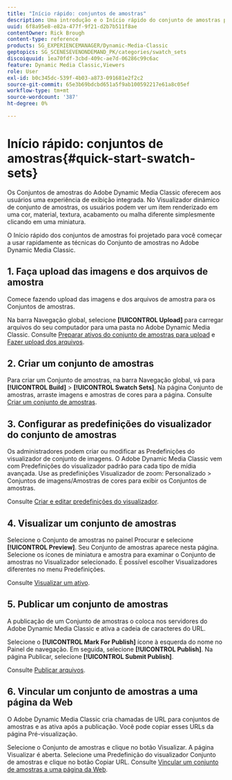 ```yaml
---
title: "Início rápido: conjuntos de amostras"
description: Uma introdução e o Início rápido do conjunto de amostras para ajudar você a começar a usar o Adobe Dynamic Media Classic rapidamente.
uuid: 6f8a95e8-e82a-477f-9f21-d2b7b511f8ae
contentOwner: Rick Brough
content-type: reference
products: SG_EXPERIENCEMANAGER/Dynamic-Media-Classic
geptopics: SG_SCENESEVENONDEMAND_PK/categories/swatch_sets
discoiquuid: 1ea70fdf-3cbd-409c-ae7d-06286c99c6ac
feature: Dynamic Media Classic,Viewers
role: User
exl-id: b0c345dc-539f-4b03-a873-091681e2f2c2
source-git-commit: 65e3b69bdcbd651a5f9ab100592217e61a8c05ef
workflow-type: tm+mt
source-wordcount: '387'
ht-degree: 0%

---
```


# Início rápido: conjuntos de amostras{#quick-start-swatch-sets}

Os Conjuntos de amostras do Adobe Dynamic Media Classic oferecem aos usuários uma experiência de exibição integrada. No Visualizador dinâmico de conjunto de amostras, os usuários podem ver um item renderizado em uma cor, material, textura, acabamento ou malha diferente simplesmente clicando em uma miniatura.

O Início rápido dos conjuntos de amostras foi projetado para você começar a usar rapidamente as técnicas do Conjunto de amostras no Adobe Dynamic Media Classic.

## 1. Faça upload das imagens e dos arquivos de amostra

Comece fazendo upload das imagens e dos arquivos de amostra para os Conjuntos de amostras.

Na barra Navegação global, selecione **[!UICONTROL Upload]** para carregar arquivos do seu computador para uma pasta no Adobe Dynamic Media Classic. Consulte [Preparar ativos do conjunto de amostras para upload](preparing-swatch-set-assets-upload.md#preparing-swatch-set-assets-for-upload) e [Fazer upload dos arquivos](uploading-files.md#uploading-your-files).

## 2. Criar um conjunto de amostras

Para criar um Conjunto de amostras, na barra Navegação global, vá para **[!UICONTROL Build]** > **[!UICONTROL Swatch Sets]**. Na página Conjunto de amostras, arraste imagens e amostras de cores para a página. Consulte [Criar um conjunto de amostras](creating-swatch-set.md#creating-a-swatch-set).

## 3. Configurar as predefinições do visualizador do conjunto de amostras

Os administradores podem criar ou modificar as Predefinições do visualizador de conjunto de imagens. O Adobe Dynamic Media Classic vem com Predefinições do visualizador padrão para cada tipo de mídia avançada. Use as predefinições Visualizador de zoom: Personalizado > Conjuntos de imagens/Amostras de cores para exibir os Conjuntos de amostras.

Consulte [Criar e editar predefinições do visualizador](application-setup.md#adding-and-editing-viewer-presets).

## 4. Visualizar um conjunto de amostras

Selecione o Conjunto de amostras no painel Procurar e selecione **[!UICONTROL Preview]**. Seu Conjunto de amostras aparece nesta página. Selecione os ícones de miniatura e amostra para examinar o Conjunto de amostras no Visualizador selecionado. É possível escolher Visualizadores diferentes no menu Predefinições.

Consulte [Visualizar um ativo](previewing-asset.md#previewing-an-asset).

## 5. Publicar um conjunto de amostras

A publicação de um Conjunto de amostras o coloca nos servidores do Adobe Dynamic Media Classic e ativa a cadeia de caracteres do URL.

Selecione o **[!UICONTROL Mark For Publish]** ícone à esquerda do nome no Painel de navegação. Em seguida, selecione **[!UICONTROL Publish]**. Na página Publicar, selecione **[!UICONTROL Submit Publish]**.

Consulte [Publicar arquivos](publishing-files.md#publishing-files).

## 6. Vincular um conjunto de amostras a uma página da Web

O Adobe Dynamic Media Classic cria chamadas de URL para conjuntos de amostras e as ativa após a publicação. Você pode copiar esses URLs da página Pré-visualização.

Selecione o Conjunto de amostras e clique no botão Visualizar. A página Visualizar é aberta. Selecione uma Predefinição do visualizador Conjunto de amostras e clique no botão Copiar URL. Consulte [Vincular um conjunto de amostras a uma página da Web](linking-swatch-set-web-page.md#linking-a-swatch-set-to-a-web-page).
